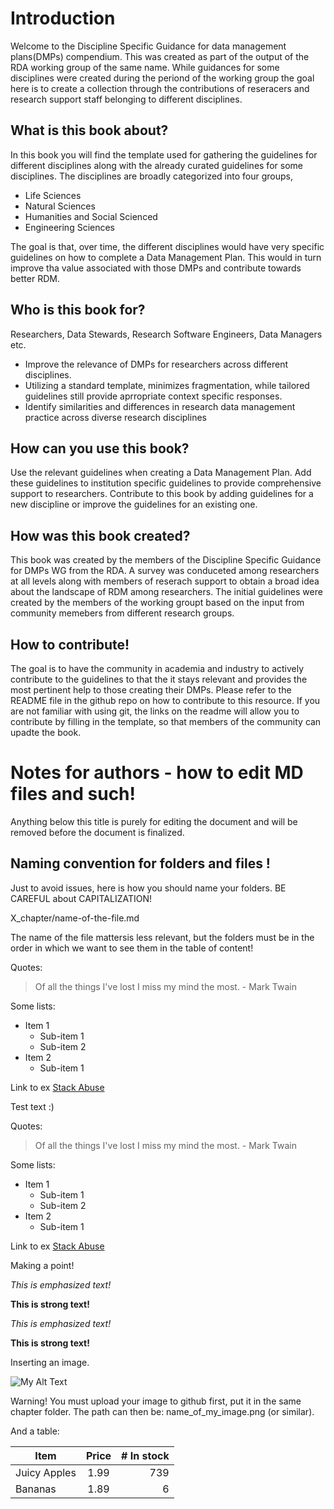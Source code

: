 # Introduction

Welcome to the Discipline Specific Guidance for data management plans(DMPs) compendium. This was created as part of the output of the RDA working group of the same name. While guidances for some disciplines were created during the periond of the working group the goal here is to create a collection through the contributions of reseracers and research support staff belonging to different disciplines. 

## What is this book about? 

In this book you will find the template used for gathering the guidelines for different disciplines along with the already curated guidelines for some disciplines. The disciplines are broadly categorized into four groups,
- Life Sciences
- Natural Sciences
- Humanities and Social Scienced
- Engineering Sciences

The goal is that, over time, the different disciplines would have very specific guidelines on how to complete a Data Management Plan. This would in turn improve tha value associated with those DMPs and contribute towards better RDM.

## Who is this book for? 

Researchers, Data Stewards, Research Software Engineers, Data Managers etc. 

- Improve the relevance of DMPs for researchers across different disciplines. 
- Utilizing a standard template, minimizes fragmentation, while tailored guidelines still provide aprropriate context specific responses. 
- Identify similarities and differences in research data management practice across diverse research disciplines 


## How can you use this book? 

Use the relevant guidelines when creating a Data Management Plan. Add these guidelines to institution specific guidelines to provide comprehensive support to researchers. 
Contribute to this book by adding guidelines for a new discipline or improve the guidelines for an existing one. 
  
## How was this book created? 
  
This book was created by the members of the Discipline Specific Guidance for DMPs WG from the RDA. A survey was conduceted among researchers at all levels along with members of reserach support to obtain a broad idea about the landscape of RDM among researchers. The initial guidelines were created by the members of the working groupt based on the input from community memebers from different research groups.
  
## How to contribute!
  
The goal is to have the community in academia and industry to actively contribute to the guidelines to that the it stays relevant and provides the most pertinent help to those creating their DMPs. Please refer to the README file in the github repo on how to contribute to this resource. If you are not familiar with using git, the links on the readme will allow you to contribute by filling in the template, so that members of the community can upadte the book.  


# Notes for authors - how to edit MD files and such!

Anything below this title is purely for editing the document and will be removed before the document is finalized.

## Naming convention for folders and files ! 

Just to avoid issues, here is how you should name your folders. BE CAREFUL about CAPITALIZATION! 

X_chapter/name-of-the-file.md 

The name of the file mattersis less relevant, but the folders must be in the order in which we want to see them in the table of content! 


Quotes: 

> Of all the things I've lost 
> I miss my mind the most. - Mark Twain

Some lists: 
- Item 1
  - Sub-item 1
  - Sub-item 2
- Item 2
  - Sub-item 1

Link to ex
[Stack Abuse](http://stackabuse.com "Stack Abuse Title")

Test text :) 

Quotes: 

> Of all the things I've lost 
> I miss my mind the most. - Mark Twain

Some lists: 
- Item 1
  - Sub-item 1
  - Sub-item 2
- Item 2
  - Sub-item 1

Link to ex
[Stack Abuse](http://stackabuse.com "Stack Abuse Title")

Making a point!

_This is emphasized text!_

__This is strong text!__

*This is emphasized text!*

**This is strong text!**


Inserting an image. 

![My Alt Text](/path/to/my/pic.jpg "My Optional Title Text")

Warning! You must upload your image to github first, put it in the same chapter folder. The path can then be: name_of_my_image.png (or similar). 

And a table: 

| Item         | Price | # In stock |
|--------------|:-----:|-----------:|
| Juicy Apples |  1.99 |        739 |
| Bananas      |  1.89 |          6 |

